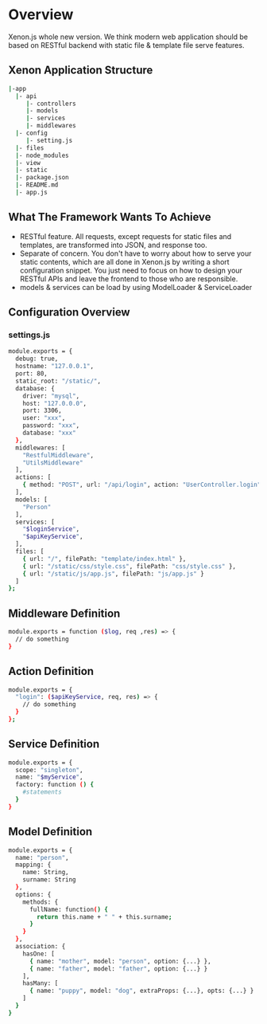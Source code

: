 # Overview

Xenon.js whole new version. We think modern web application should be based
on RESTful backend with static file & template file serve features.  

## Xenon Application Structure

```sh
|-app
  |- api
     |- controllers
     |- models
     |- services
     |- middlewares
  |- config
     |- setting.js
  |- files
  |- node_modules
  |- view
  |- static
  |- package.json
  |- README.md
  |- app.js
```

## What The Framework Wants To Achieve

- RESTful feature. All requests, except requests for static files and
  templates, are transformed into JSON, and response too.
- Separate of concern. You don't have to worry about how to serve your  
  static contents, which are all done in Xenon.js by writing a short configuration snippet. You just need to focus on how to design your RESTful APIs and leave the frontend to those who are responsible.
- models & services can be load by using ModelLoader & ServiceLoader

## Configuration Overview

### settings.js

```sh
module.exports = {
  debug: true,
  hostname: "127.0.0.1",
  port: 80,
  static_root: "/static/",
  database: {
    driver: "mysql",
    host: "127.0.0.0",
    port: 3306,
    user: "xxx",
    password: "xxx",
    database: "xxx"
  },
  middlewares: [
    "RestfulMiddleware",
    "UtilsMiddleware"
  ],
  actions: [
    { method: "POST", url: "/api/login", action: "UserController.login" }
  ],
  models: [
    "Person"
  ],
  services: [
    "$loginService",
    "$apiKeyService",
  ],
  files: [
    { url: "/", filePath: "template/index.html" },
    { url: "/static/css/style.css", filePath: "css/style.css" },
    { url: "/static/js/app.js", filePath: "js/app.js" }
  ]
};
```

## Middleware Definition

```sh
module.exports = function ($log, req ,res) => {
  // do something
}
```

## Action Definition

```sh
module.exports = {
  "login": ($apiKeyService, req, res) => {
    // do something
  }
};
```

## Service Definition

```sh
module.exports = {
  scope: "singleton",
  name: "$myService",
  factory: function () {
    #statements
  }
}
```

## Model Definition

```sh
module.exports = {
  name: "person",
  mapping: {
    name: String,
    surname: String
  },
  options: {
    methods: {
      fullName: function() {
        return this.name + " " + this.surname;
      }
    }
  },
  association: {
    hasOne: [
      { name: "mother", model: "person", option: {...} },
      { name: "father", model: "father", option: {...} }
    ],
    hasMany: [
      { name: "puppy", model: "dog", extraProps: {...}, opts: {...} }
    ]
  }
}
```
